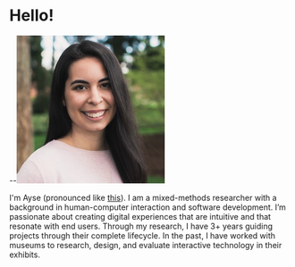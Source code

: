 
# Hello!

--![](/static/ayse-2.png/)

I'm Ayse \(pronounced like <a href="https://forvo.com/word/ay%C5%9Fe/" target="_blank">this</a>\). I am a mixed-methods researcher with a background in human-computer interaction and software development.  I’m passionate about creating digital experiences that are intuitive and that resonate with end users. Through my research, I have 3+ years guiding projects through their complete lifecycle. In the past, I have worked with museums to research, design, and evaluate interactive technology in their exhibits.
